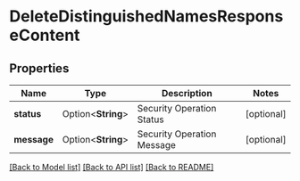 # DeleteDistinguishedNamesResponseContent

## Properties

Name | Type | Description | Notes
------------ | ------------- | ------------- | -------------
**status** | Option<**String**> | Security Operation Status | [optional]
**message** | Option<**String**> | Security Operation Message | [optional]

[[Back to Model list]](../README.md#documentation-for-models) [[Back to API list]](../README.md#documentation-for-api-endpoints) [[Back to README]](../README.md)


